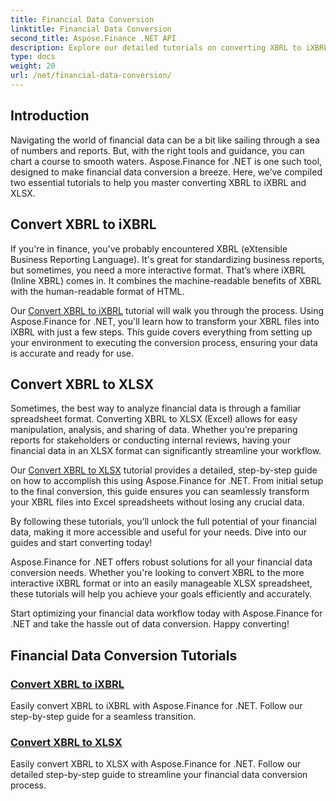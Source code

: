 ```yaml
---
title: Financial Data Conversion
linktitle: Financial Data Conversion
second_title: Aspose.Finance .NET API
description: Explore our detailed tutorials on converting XBRL to iXBRL and XLSX using Aspose.Finance for .NET. Streamline your financial data conversion with ease.
type: docs
weight: 20
url: /net/financial-data-conversion/
---
```

## Introduction

Navigating the world of financial data can be a bit like sailing through a sea of numbers and reports. But, with the right tools and guidance, you can chart a course to smooth waters. Aspose.Finance for .NET is one such tool, designed to make financial data conversion a breeze. Here, we’ve compiled two essential tutorials to help you master converting XBRL to iXBRL and XLSX.

## Convert XBRL to iXBRL

If you're in finance, you've probably encountered XBRL (eXtensible Business Reporting Language). It's great for standardizing business reports, but sometimes, you need a more interactive format. That’s where iXBRL (Inline XBRL) comes in. It combines the machine-readable benefits of XBRL with the human-readable format of HTML.

Our [Convert XBRL to iXBRL](./convert-xbrl-to-ixbrl/) tutorial will walk you through the process. Using Aspose.Finance for .NET, you'll learn how to transform your XBRL files into iXBRL with just a few steps. This guide covers everything from setting up your environment to executing the conversion process, ensuring your data is accurate and ready for use.

## Convert XBRL to XLSX

Sometimes, the best way to analyze financial data is through a familiar spreadsheet format. Converting XBRL to XLSX (Excel) allows for easy manipulation, analysis, and sharing of data. Whether you’re preparing reports for stakeholders or conducting internal reviews, having your financial data in an XLSX format can significantly streamline your workflow.

Our [Convert XBRL to XLSX](./convert-xbrl-to-xlsx/) tutorial provides a detailed, step-by-step guide on how to accomplish this using Aspose.Finance for .NET. From initial setup to the final conversion, this guide ensures you can seamlessly transform your XBRL files into Excel spreadsheets without losing any crucial data.

By following these tutorials, you’ll unlock the full potential of your financial data, making it more accessible and useful for your needs. Dive into our guides and start converting today!

Aspose.Finance for .NET offers robust solutions for all your financial data conversion needs. Whether you're looking to convert XBRL to the more interactive iXBRL format or into an easily manageable XLSX spreadsheet, these tutorials will help you achieve your goals efficiently and accurately.

Start optimizing your financial data workflow today with Aspose.Finance for .NET and take the hassle out of data conversion. Happy converting!
## Financial Data Conversion Tutorials
### [Convert XBRL to iXBRL](./convert-xbrl-to-ixbrl/)
Easily convert XBRL to iXBRL with Aspose.Finance for .NET. Follow our step-by-step guide for a seamless transition.
### [Convert XBRL to XLSX](./convert-xbrl-to-xlsx/)
Easily convert XBRL to XLSX with Aspose.Finance for .NET. Follow our detailed step-by-step guide to streamline your financial data conversion process.